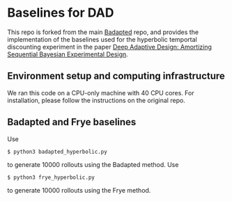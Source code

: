 # Baselines for DAD
This repo is forked from the main [Badapted](https://github.com/drbenvincent/badapted) repo, and provides the implementation of the baselines used for the
hyperbolic temportal discounting experiment in the paper [Deep Adaptive Design: Amortizing Sequential Bayesian Experimental Design](https://arxiv.org/abs/2103.02438).

## Environment setup and computing infrastructure
We ran this code on a CPU-only machine with 40 CPU cores. For installation, please follow the instructions on the original repo.

## Badapted and Frye baselines
Use
```
$ python3 badapted_hyperbolic.py
```
to generate 10000 rollouts using the Badapted method.
Use
```
$ python3 frye_hyperbolic.py
```
to generate 10000 rollouts using the Frye method.
